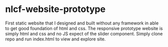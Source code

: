 # nlcf-website-prototype
First static website that I designed and built without any framework in able to get good foundation of html and css.
The responsive prototype website is simply html and css and no JS expect of the slider component.
Simply clone repo and run index.html to view and explore site.
